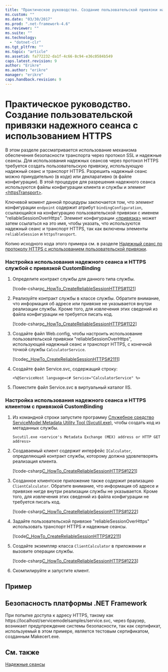 ```yaml
---
title: "Практическое руководство. Создание пользовательской привязки надежного сеанса с использованием HTTPS | Microsoft Docs"
ms.custom: ""
ms.date: "03/30/2017"
ms.prod: ".net-framework-4.6"
ms.reviewer: ""
ms.suite: ""
ms.technology: 
  - "dotnet-clr"
ms.tgt_pltfrm: ""
ms.topic: "article"
ms.assetid: fa772232-da1f-4c66-8c94-e36c0584b549
caps.latest.revision: 9
author: "Erikre"
ms.author: "erikre"
manager: "erikre"
caps.handback.revision: 9
---
```

# Практическое руководство. Создание пользовательской привязки надежного сеанса с использованием HTTPS
В этом разделе рассматривается использование механизма обеспечения безопасности транспорта через протокол SSL и надежные сеансы.  Для использования надежных сеансов через протокол HTTPS требуется создать пользовательскую привязку, использующую надежный сеанс и транспорт HTTPS.  Разрешить надежный сеанс можно принудительно \(в коде\) или декларативно \(в файле конфигурации\).  В этой процедуре для разрешения надежного сеанса используются файлы конфигурации клиента и службы и элемент [\<httpsTransport\>](../../../../docs/framework/configure-apps/file-schema/wcf/httpstransport.md).  
  
 Ключевой момент данной процедуры заключается том, что элемент конфигурации `endpoint` содержит атрибут `bindingConfiguration`, ссылающийся на конфигурацию пользовательской привязки с именем "reliableSessionOverHttps".  Элемент конфигурации [\<привязка\>](../../../../docs/framework/misc/binding.md) может затем ссылаться на это имя, чтобы указать, что используются надежный сеанс и транспорт HTTPS, так как включены элементы `reliableSession` и `httpsTransport`.  
  
 Копию исходного кода этого примера см. в разделе [Надежный сеанс по протоколу HTTPS с использованием пользовательской привязки](../../../../docs/framework/wcf/samples/custom-binding-reliable-session-over-https.md).  
  
### Настройка использования надежного сеанса и HTTPS службой с привязкой CustomBinding  
  
1.  Определите контракт службы для данного типа службы.  
  
     [!code-csharp[c_HowTo_CreateReliableSessionHTTPS#1121](../../../../samples/snippets/csharp/VS_Snippets_CFX/c_howto_createreliablesessionhttps/cs/service.cs#1121)]  
  
2.  Реализуйте контракт службы в классе службы.  Обратите внимание, что информация об адресе или привязке не указывается внутри реализации службы.  Кроме того, для извлечения этих сведений из файла конфигурации не требуется писать код.  
  
     [!code-csharp[c_HowTo_CreateReliableSessionHTTPS#1122](../../../../samples/snippets/csharp/VS_Snippets_CFX/c_howto_createreliablesessionhttps/cs/service.cs#1122)]  
  
3.  Создайте файл Web.config, чтобы настроить использование пользовательской привязки "reliableSessionOverHttps", использующей надежный сеанс и транспорт HTTPS, с конечной точкой службы `CalculatorService`.  
  
     [!code[c_HowTo_CreateReliableSessionHTTPS#2111](../../../../samples/snippets/common/VS_Snippets_CFX/c_howto_createreliablesessionhttps/common/web.config#2111)]  
  
4.  Создайте файл Service.svc, содержащий строку:  
  
    ```  
    <%@ServiceHost language=c# Service="CalculatorService" %>   
    ```  
  
5.  Поместите файл Service.svc в виртуальный каталог IIS.  
  
### Настройка использования надежного сеанса и HTTPS клиентом с привязкой CustomBinding  
  
1.  Из командной строки запустите программу [Служебное средство ServiceModel Metadata Utility Tool \(Svcutil.exe\)](../../../../docs/framework/wcf/servicemodel-metadata-utility-tool-svcutil-exe.md), чтобы создать код из метаданных службы.  
  
    ```  
    Svcutil.exe <service's Metadata Exchange (MEX) address or HTTP GET address>   
    ```  
  
2.  Создаваемый клиент содержит интерфейс `ICalculator`, определяющий контракт службы, которому должна удовлетворять реализация клиента.  
  
     [!code-csharp[C_HowTo_CreateReliableSessionHTTPS#1221](../../../../samples/snippets/csharp/VS_Snippets_CFX/c_howto_createreliablesessionhttps/cs/client.cs#1221)]  
  
3.  Созданное клиентское приложение также содержит реализацию `ClientCalculator`.  Обратите внимание, что информация об адресе и привязке нигде внутри реализации службы не указывается.  Кроме того, для извлечения этих сведений из файла конфигурации не требуется писать код.  
  
     [!code-csharp[C_HowTo_CreateReliableSessionHTTPS#1222](../../../../samples/snippets/csharp/VS_Snippets_CFX/c_howto_createreliablesessionhttps/cs/client.cs#1222)]  
  
4.  Задайте пользовательской привязке "reliableSessionOverHttps" использовать транспорт HTTPS и надежные сеансы.  
  
     [!code[C_HowTo_CreateReliableSessionHTTPS#2211](../../../../samples/snippets/common/VS_Snippets_CFX/c_howto_createreliablesessionhttps/common/app.config#2211)]  
  
5.  Создайте экземпляр класса `ClientCalculator` в приложении и вызовите операции службы.  
  
     [!code-csharp[C_HowTo_CreateReliableSessionHTTPS#1223](../../../../samples/snippets/csharp/VS_Snippets_CFX/c_howto_createreliablesessionhttps/cs/client.cs#1223)]  
  
6.  Скомпилируйте и запустите клиент.  
  
## Пример  
<!-- TODO: review snippet reference  [!CODE [Microsoft.Win32.RegistryKey#4](Microsoft.Win32.RegistryKey#4)]  -->  
  
## Безопасность платформы .NET Framework  
 При попытке доступа к адресу HTTPS, такому как https:\/\/localhost\/servicemodelsamples\/service.svc, через браузер, возникает предупреждение системы безопасности, так как сертификат, используемый в этом примере, является тестовым сертификатом, созданным Makecert.exe.  
  
## См. также  
 [Надежные сеансы](../../../../docs/framework/wcf/feature-details/reliable-sessions.md)